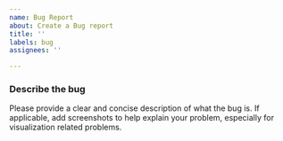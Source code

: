 ```yaml
---
name: Bug Report
about: Create a Bug report
title: ''
labels: bug
assignees: ''

---
```


### Describe the bug
Please provide a clear and concise description of what the bug is. If applicable, add screenshots to help explain your problem, especially for visualization related problems.

